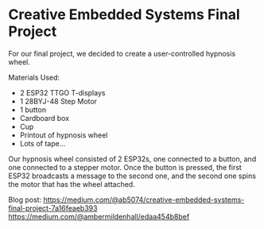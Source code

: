 # Creative Embedded Systems Final Project

For our final project, we decided to create a user-controlled hypnosis wheel.

Materials Used:
- 2 ESP32 TTGO T-displays
- 1 28BYJ-48 Step Motor
- 1 button
- Cardboard box
- Cup
- Printout of hypnosis wheel
- Lots of tape… 

Our hypnosis wheel consisted of 2 ESP32s, one connected to a button, and one connected to a stepper motor. Once the button is pressed, the first ESP32 broadcasts a message to the second one, and the second one spins the motor that has the wheel attached.

Blog post: https://medium.com/@ab5074/creative-embedded-systems-final-project-7a16feaeb393
https://medium.com/@ambermildenhall/edaa454b8bef
